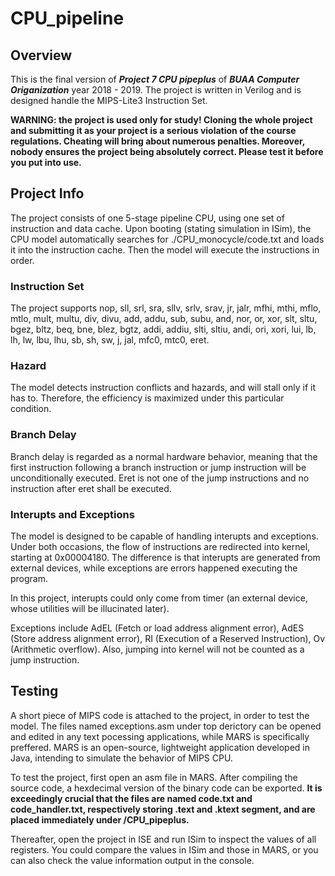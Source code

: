 # CPU_pipeline

## Overview

This is the final version of ***Project 7 CPU pipeplus*** of ***BUAA Computer Origanization*** year 2018 - 2019. The project is written in Verilog and is designed handle the MIPS-Lite3 Instruction Set. 

**WARNING: the project is used only for study! Cloning the whole project and submitting it as your project is a serious violation of the course regulations. Cheating will bring about numerous penalties. Moreover, nobody ensures the project being absolutely correct. Please test it before you put into use.** 

## Project Info

The project consists of one 5-stage pipeline CPU, using one set of instruction and data cache. Upon booting (stating simulation in ISim), the CPU model automatically searches for ./CPU_monocycle/code.txt and loads it into the instruction cache. Then the model will execute the instructions in order.

### Instruction Set

The project supports nop, sll, srl, sra, sllv, srlv, srav, jr, jalr, mfhi, mthi, mflo, mtlo, mult, multu, div, divu, add, addu, sub, subu, and, nor, or, xor, slt, sltu, bgez, bltz, beq, bne, blez, bgtz, addi, addiu, slti, sltiu, andi, ori, xori, lui, lb, lh, lw, lbu, lhu, sb, sh, sw, j, jal, mfc0, mtc0, eret.

### Hazard

The model detects instruction conflicts and hazards, and will stall only if it has to. Therefore, the efficiency is maximized under this particular condition.

### Branch Delay

Branch delay is regarded as a normal hardware behavior, meaning that the first instruction following a branch instruction or jump instruction will be unconditionally executed. Eret is not one of the jump instructions and no instruction after eret shall be executed.

### Interupts and Exceptions

The model is designed to be capable of handling interupts and exceptions. Under both occasions, the flow of instructions are redirected into kernel, starting at 0x00004180. The difference is that interupts are generated from external devices, while exceptions are errors happened executing the program. 

In this project, interupts could only come from timer (an external device, whose utilities will be illucinated later). 

Exceptions include AdEL (Fetch or load address alignment error), AdES (Store address alignment error), RI (Execution of a Reserved Instruction), Ov (Arithmetic overflow). Also, jumping into kernel will not be counted as a jump instruction.

## Testing

A short piece of MIPS code is attached to the project, in order to test the model. The files named exceptions.asm under top derictory can be opened and edited in any text pocessing applications, while MARS is specifically preffered. MARS is an open-source, lightweight application developed in Java, intending to simulate the behavior of MIPS CPU. 

To test the project, first open an asm file in MARS. After compiling the source code, a hexdecimal version of the binary code can be exported. **It is exceedingly crucial that the files are named code.txt and code_handler.txt, respectively storing .text and .ktext segment, and are placed immediately under /CPU_pipeplus.**

Thereafter, open the project in ISE and run ISim to inspect the values of all registers. You could compare the values in ISim and those in MARS, or you can also check the value information output in the console.
